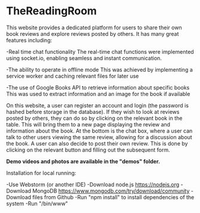 # TheReadingRoom

This website provides a dedicated platform for users to share their own book reviews and explore reviews posted by others. It has many great features including:

-Real time chat functionality
The real-time chat functions were implemented using socket.io, enabling seamless and instant communication.

-The ability to operate in offline mode
This was achieved by implementing a service worker and caching relevant files for later use

-The use of Google Books API to retrieve information about specific books
This was used to extract information and an image for the book if available

On this website, a user can register an account and login (the password is hashed before storage in the database). If they wish to look at reviews posted by others, they can do so by clicking on the relevant book in the table. This will bring them to a new page displaying the review and information about the book. At the bottom is the chat box, where a user can talk to other users viewing the same review, allowing for a discussion about the book. A user can also decide to post their own review. This is done by clicking on the relevant button and filling out the subsequent form.

**Demo videos and photos are available in the "demos" folder.**

Installation for local running:

-Use Webstorm (or another IDE)
-Download node.js https://nodejs.org
-Download MongoDB https://www.mongodb.com/try/download/community
-Download files from Github
-Run "npm install" to install dependencies of the system
-Run "/bin/www"
